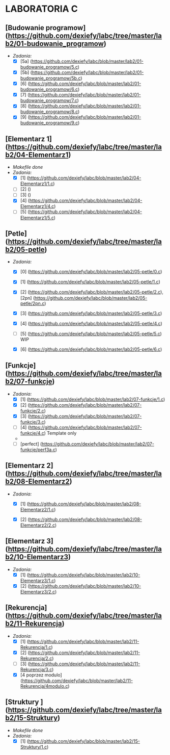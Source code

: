 # LABORATORIA C
## [Budowanie programow] (https://github.com/dexiefy/labc/tree/master/lab2/01-budowanie_programow)
  * _Zadania:_
    + [x] [5a] (https://github.com/dexiefy/labc/blob/master/lab2/01-budowanie_programow/5.c) 
    + [x] [5b] (https://github.com/dexiefy/labc/blob/master/lab2/01-budowanie_programow/5b.c)
    + [x] [6] (https://github.com/dexiefy/labc/blob/master/lab2/01-budowanie_programow/6.c) 
    + [x] [7] (https://github.com/dexiefy/labc/blob/master/lab2/01-budowanie_programow/7.c)
    + [x] [8] (https://github.com/dexiefy/labc/blob/master/lab2/01-budowanie_programow/8.c)
    + [x] [9] (https://github.com/dexiefy/labc/blob/master/lab2/01-budowanie_programow/9.c)

## [Elementarz 1] (https://github.com/dexiefy/labc/tree/master/lab2/04-Elementarz1)
  * _Makefile done_
  * _Zadania:_
    + [x] [1] (https://github.com/dexiefy/labc/blob/master/lab2/04-Elementarz1/1.c)
    + [ ] [2] ()
    + [ ] [3] ()
    + [x] [4] (https://github.com/dexiefy/labc/blob/master/lab2/04-Elementarz1/4.c)
    + [ ] [5] (https://github.com/dexiefy/labc/blob/master/lab2/04-Elementarz1/5.c)

## [Petle] (https://github.com/dexiefy/labc/tree/master/lab2/05-petle)
  * _Zadania:_
    + [x]  [0] (https://github.com/dexiefy/labc/blob/master/lab2/05-petle/0.c)
    + [x]  [1] (https://github.com/dexiefy/labc/blob/master/lab2/05-petle/1.c)
    + [x]  [2] (https://github.com/dexiefy/labc/blob/master/lab2/05-petle/2.c), [2pn] (https://github.com/dexiefy/labc/blob/master/lab2/05-petle/2pn.c)
    + [x]  [3] (https://github.com/dexiefy/labc/blob/master/lab2/05-petle/3.c)
    + [x]  [4] (https://github.com/dexiefy/labc/blob/master/lab2/05-petle/4.c)
    + [ ]  [5] (https://github.com/dexiefy/labc/blob/master/lab2/05-petle/5.c) WIP
    + [x]  [6] (https://github.com/dexiefy/labc/blob/master/lab2/05-petle/6.c)
 

## [Funkcje] (https://github.com/dexiefy/labc/tree/master/lab2/07-funkcje)
  * _Zadania:_
    + [x] [1] (https://github.com/dexiefy/labc/blob/master/lab2/07-funkcje/1.c)
    + [x] [2] (https://github.com/dexiefy/labc/blob/master/lab2/07-funkcje/2.c)
    + [x] [3] (https://github.com/dexiefy/labc/blob/master/lab2/07-funkcje/3.c)
    + [ ] [4] (https://github.com/dexiefy/labc/blob/master/lab2/07-funkcje/4.c) Template only
    + 
    + [ ] [perfect] (https://github.com/dexiefy/labc/blob/master/lab2/07-funkcje/perf3a.c)

## [Elementarz 2] (https://github.com/dexiefy/labc/tree/master/lab2/08-Elementarz2)
  * _Zadania:_
    + [x] [1] (https://github.com/dexiefy/labc/blob/master/lab2/08-Elementarz2/1.c)
    + [x] [2] (https://github.com/dexiefy/labc/blob/master/lab2/08-Elementarz2/2.c)


## [Elementarz 3] (https://github.com/dexiefy/labc/tree/master/lab2/10-Elementarz3)
  * _Zadania:_
    + [x] [1] (https://github.com/dexiefy/labc/blob/master/lab2/10-Elementarz3/1.c)
    + [x] [2] (https://github.com/dexiefy/labc/blob/master/lab2/10-Elementarz3/2.c)
 
## [Rekurencja] (https://github.com/dexiefy/labc/tree/master/lab2/11-Rekurencja)
* _Zadania:_
    + [x] [1] (https://github.com/dexiefy/labc/blob/master/lab2/11-Rekurencja/1.c)
    + [x] [2] (https://github.com/dexiefy/labc/blob/master/lab2/11-Rekurencja/2.c)
    + [ ] [3] (https://github.com/dexiefy/labc/blob/master/lab2/11-Rekurencja/3.c)
    + [x] [4 poprzez modulo] (https://github.com/dexiefy/labc/blob/master/lab2/11-Rekurencja/4modulo.c) 

## [Struktury ] (https://github.com/dexiefy/labc/tree/master/lab2/15-Struktury) 
* _Makefile done_
* _Zadania:_
    + [x] [1] (https://github.com/dexiefy/labc/blob/master/lab2/15-Struktury/1.c)
